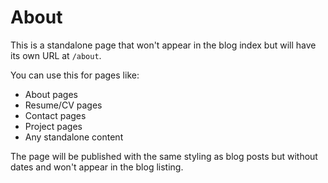 # About

This is a standalone page that won't appear in the blog index but will have its own URL at `/about`.

You can use this for pages like:
- About pages
- Resume/CV pages  
- Contact pages
- Project pages
- Any standalone content

The page will be published with the same styling as blog posts but without dates and won't appear in the blog listing. 
